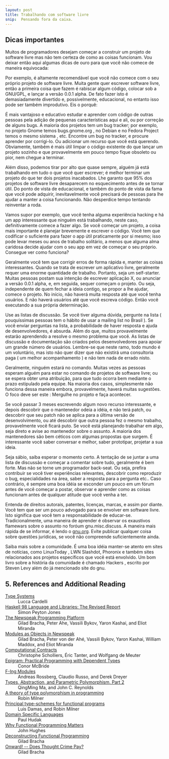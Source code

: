 ```yaml
---
layout: post
title: Trabalhando com software livre
snip:  Pensando fora da caixa.
---
```


## Dicas importantes

Muitos de programadores desejam começar a construir um projeto de software livre mas não tem certeza de como as coisas funcionam. Vou deixar então aqui algumas dicas de ouro para que você não comece de maneira equivocada:

Por exemplo, é altamente recomendável que você não comece com o seu próprio projeto de software livre. Muita gente quer escrever software livre, então a primeira coisa que fazem é rabiscar algum código, colocar sob a GNU/GPL, e lançar a versão 0.0.1 alpha. De fato fazer isto é demasiadamente divertido e, possivelmente, educacional, no entanto isso pode ser também improdutivo. Eis o porquê:

É mais vantajoso e educativo estudar e aprender com código de outras pessoas pela adição de pequenas características aqui e ali, ou por correção de alguns bugs. A maioria dos projetos tem um bug tracker; por exemplo, no projeto Gnome temos bugs.gnome.org , no Debian e no Fedora Project temos o mesmo sistema , etc. Encontre um bug no tracker, e procure aprender por corrigi-lo. Ou adicionar um recurso que você está querendo. Obviamente, também é mais útil limpar o código existente do que lançar um projeto sozinho e que provavelmente em pouco tempo fique obsoleto ou pior, nem chegue a terminar.

Além disso, podemos tirar por alto que quase sempre, alguém já está trabalhando em tudo o que você quer escrever; é melhor terminar um projeto do que ter dois projetos inacabados. Lhe garanto que 95% dos projetos de software livre desaparecem no esquecimento antes de se tornar útil. Do ponto de vista de educacional, e também do ponto de vista da fama que você pode adquirir, inevitavelmente você precisará de pessoas para lhe ajudar a manter a coisa funcionando. Não desperdice tempo tentando reinventar a roda.

Vamos supor por exemplo, que você tenha alguma experiência hacking e há um app interessante que ninguém está trabalhando, neste caso, definitivamente comece a fazer algo. Se você começar um projeto, a coisa mais importante é planejar brevemente e escrever o código. Você tem que codificar o suficiente para fazer o app útil praticamente por si mesmo; isso pode levar meses ou anos de trabalho solitário, a menos que alguma alma caridosa decide ajudar com o seu app em vez de começar o seu próprio. Consegue ver como funciona?

Geralmente você tem que corrigir erros de forma rápida e, manter as coisas interessantes. Quando se trata de escrever um aplicativo livre, geralmente requer uma enorme quantidade de trabalho. Portanto, seja um self-starter. Muitas pessoas postam sua intenção de escrever aplicação X, ou anunciar a versão 0.0.1 alpha, e, em seguida, sequer começam o projeto. Ou seja, independente de quem fechar a ideia contigo, se propor a lhe ajudar, comece o projeto. No início, não haverá muita resposta até que você tenha usuários. E não haverá usuários até que você escreva código. Então você executando a sua própria determinação.

Use as listas de discussão. Se você tiver alguma dúvida, pergunte na lista ( pouquíssimas pessoas tem o hábito de usar a mailing list no Brasil ). Se você enviar perguntas na lista, a probabilidade de haver resposta e ajuda de desenvolvedores, é absurda. Além do que, muitos provavelmente estarão aprendendo a resolve o mesmo problema que você. As listas de discussão e documentação são criados pelos desenvolvedores para apoiar um grande número de usuários. Lembre-se que neste ramo, todo mundo é um voluntário, mas isto não quer dizer que não existirá uma consultoria paga ( um melhor acompanhamento ) e não tem nada de errado nisto.

Geralmente, ninguém estará no comando. Muitas vezes as pessoas esperam alguém para estar no comando de projetos de software livre; ou se espera obter uma atribuição, para que tudo ocorra bem mediante o prazo estipulado pela equipe. Na maioria dos casos, simplesmente não funciona dessa maneira embora, provavelmente, haverá muitas sugestões. O foco deve ser este : Mergulhe no projeto e faça acontecer.

Se você passar 3 meses escrevendo algum novo recurso interessante, e depois descobrir que o mantenedor odeia a idéia, e não terá patch, ou descobrir que seu patch não se aplica para a última versão de desenvolvimento, ou até descobrir que outra pessoa fez o mesmo trabalho, provavelmente você ficará puto. Se você está planejando trabalhar em algo, seja direto e avise ao mantenedor sobre o assunto. A maioria dos mantenedores são bem céticos com algumas propostas que surgem. É interessante você saber conversar e melhor, saber prototipar, projetar a sua ideia.

Seja sábio, saiba esperar o momento certo. A tentação de se juntar a uma lista de discussão e começar a comentar sobre tudo, geralmente é bem forte. Mas não se torne um programador back-seat. Ou seja, prefira contribuir se você tiver experiências relevantes, descobrir como reproduzir o bug, especialidades na área, saber a resposta para a pergunta etc.. Caso contrário, é sempre uma boa idéia se esconder um pouco em um fórum antes de você começar a postar, observar e aprender como as coisas funcionam antes de qualquer atitude que você venha a ter.

Entenda de direitos autorais, patentes, licenças, marcas, e assim por diante. Você tem que ser um pouco advogado para se envolver em software livre. Isto significa que você tem a responsabilidade de educar-se. Tradicionalmente, uma maneira de aprender é observar os exaustivos flamewars sobre o assunto no foróum gnu.misc.discuss. A maneira mais rápida de se informar, é lendo o [gnu.org](http://www.gnu.org). Evite publicar qualquer coisa sobre questões jurídicas, se você não compreende suficientemente ainda.

Saiba mais sobre a comunidade. É uma boa idéia manter-se atento em sites de notícias, como LinuxToday , LWN Slashdot, Phoronix e também sites relacionados aos projetos específicos que você está envolvido. Um bom livro sobre a história da comunidade é chamado Hackers , escrito por Steven Levy além do já mencionado site do gnu.



## 5. References and Additional Reading

<dl>
  <dt><a href="http://lucacardelli.name/Papers/TypeSystems.pdf">Type Systems</a></dt>
  <dd>Lucca Cardelli</dd>

  <dt><a href="http://www.haskell.org/definition/haskell98-report.pdf">Haskell 98 Language and Libraries: The Revised Report</a></dt>
  <dd>Simon Peyton Jones</dd>

  <dt><a href="http://bracha.org/newspeak.pdf">The Newspeak Programming Platform</a></dt>
  <dd>Gilad Bracha, Peter Ahe, Vassili Bykov, Yaron Kashai, and Eliot Miranda</dd>

  <dt><a href="http://bracha.org/newspeak-modules.pdf">Modules as Objects in Newspeak</a></dt>
  <dd>Gilad Bracha, Peter von der Ahé, Vassili Bykov, Yaron Kashai, William Maddox, and Eliot Miranda</dd>

  <dt><a
  href="http://www.schemeworkshop.org/2011/papers/Scholliers2011.pdf">Computational Contracts</a></dt>
  <dd>Christophe Scholliers, Éric Tanter, and Wolfgang de Meuter</dd>

  <dt><a href="http://dl.acm.org/citation.cfm?id=2162141">Epigram: Practical
  Programming with Dependent Types</a></dt>
  <dd>Conor McBride</dd>

  <dt><a href="http://www.mpi-sws.org/~rossberg/f-ing/">F-Ing Modules</a></dt>
  <dd>Andreas Rossberg, Claudio Russo, and Derek Dreyer</dd>

  <dt><a
  href="http://citeseerx.ist.psu.edu/viewdoc/summary?doi=10.1.1.39.6996">Types, Abstraction, and Parametric Polymorphism, Part 2</a></dt>
  <dd>QingMing Ma, and John C. Reynolds</dd>

  <dt><a
  href="http://citeseerx.ist.psu.edu/viewdoc/summary?doi=10.1.1.67.5276">A theory of type polymorphism in programming</a></dt>
  <dd>Robin Milner</dd>

  <dt><a
  href="http://web.cs.wpi.edu/~cs4536/c12/milner-damas_principal_types.pdf">Principal type-schemes for functional programs</a></dt>
  <dd>Luis Damas, and Robin Milner</dd>

  <dt><a
  href="http://haskell.cs.yale.edu/wp-content/uploads/2011/01/DSEL-Little.pdf">Domain Specific Languages</a></dt>
  <dd>Paul Hudak</dd>

  <dt><a
  href="http://www.cs.kent.ac.uk/people/staff/dat/miranda/whyfp90.pdf">Why Functional Programming Matters</a></dt>
  <dd>John Hughes</dd>

  <dt><a
  href="http://www.infoq.com/presentations/functional-pros-cons">Deconstructing Functional Programming</a></dt>
  <dd>Gilad Bracha</dd>

  <dt><a
  href="http://www.infoq.com/presentations/past-present-future-programming">Onward! -- Does Thought Crime Pay?</a></dt>
  <dd>Gilad Bracha</dd>
</dl>
